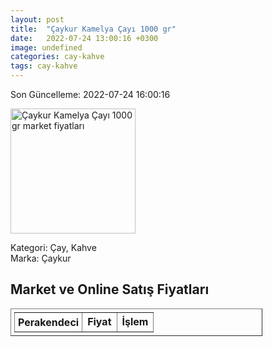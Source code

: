 ```yaml
---
layout: post
title:  "Çaykur Kamelya Çayı 1000 gr"
date:   2022-07-24 13:00:16 +0300
image: undefined
categories: cay-kahve
tags: cay-kahve
---
```


Son Güncelleme: 2022-07-24 16:00:16

<img src="undefined" width="200" alt="Çaykur Kamelya Çayı 1000 gr market fiyatları" />

Kategori: Çay, Kahve
<br />
Marka: Çaykur

<h2>Market ve Online Satış Fiyatları</h2>

<table border="1" style="padding: 5px;width:80%;">
  <tr>
    <td style="padding: 5px;"><strong>Perakendeci</strong></td>
    <td><strong>Fiyat</strong></td>
    <td><strong>İşlem</strong></td>
  </tr>
  
</table>
